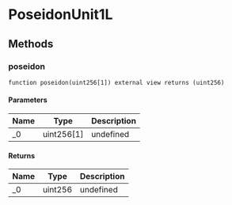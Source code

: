 # PoseidonUnit1L









## Methods

### poseidon

```solidity
function poseidon(uint256[1]) external view returns (uint256)
```





#### Parameters

| Name | Type | Description |
|---|---|---|
| _0 | uint256[1] | undefined |

#### Returns

| Name | Type | Description |
|---|---|---|
| _0 | uint256 | undefined |




